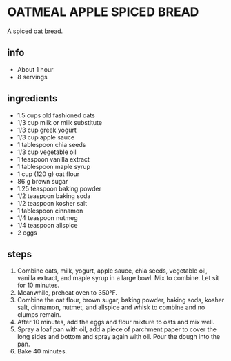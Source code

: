 # OATMEAL APPLE SPICED BREAD
A spiced oat bread.

## info  
* About 1 hour
* 8 servings  

## ingredients
* 1.5 cups old fashioned oats
* 1/3 cup milk or milk substitute
* 1/3 cup greek yogurt
* 1/3 cup apple sauce
* 1 tablespoon chia seeds
* 1/3 cup vegetable oil
* 1 teaspoon vanilla extract
* 1 tablespoon maple syrup
* 1 cup (120 g) oat flour
* 86 g brown sugar
* 1.25 teaspoon baking powder
* 1/2 teaspoon baking soda
* 1/2 teaspoon kosher salt
* 1 tablespoon cinnamon
* 1/4 teaspoon nutmeg
* 1/4 teaspoon allspice
* 2 eggs

## steps
1. Combine oats, milk, yogurt, apple sauce, chia seeds, vegetable oil, vanilla
   extract, and maple syrup in a large bowl. Mix to combine. Let sit for 10
   minutes.
1. Meanwhile, preheat oven to 350°F.
1. Combine the oat flour, brown sugar, baking powder, baking soda, kosher salt,
   cinnamon, nutmet, and allspice and whisk to combine and no clumps remain.
1. After 10 minutes, add the eggs and flour mixture to oats and mix well.
1. Spray a loaf pan with oil, add a piece of parchment paper to cover the long
   sides and bottom and spray again with oil. Pour the dough into the pan.
1. Bake 40 minutes.
